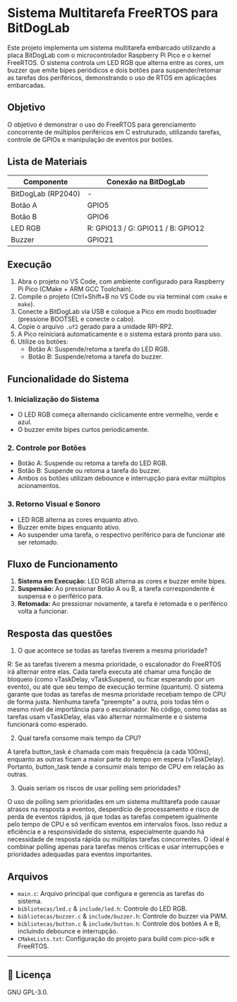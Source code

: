 # Sistema Multitarefa FreeRTOS para BitDogLab

Este projeto implementa um sistema multitarefa embarcado utilizando a placa BitDogLab com o microcontrolador Raspberry Pi Pico e o kernel FreeRTOS. O sistema controla um LED RGB que alterna entre as cores, um buzzer que emite bipes periódicos e dois botões para suspender/retomar as tarefas dos periféricos, demonstrando o uso de RTOS em aplicações embarcadas.

## Objetivo

O objetivo é demonstrar o uso do FreeRTOS para gerenciamento concorrente de múltiplos periféricos em C estruturado, utilizando tarefas, controle de GPIOs e manipulação de eventos por botões.

## Lista de Materiais

| Componente            | Conexão na BitDogLab                |
|-----------------------|-------------------------------------|
| BitDogLab (RP2040)    | -                                   |
| Botão A               | GPIO5                               |
| Botão B               | GPIO6                               |
| LED RGB               | R: GPIO13 / G: GPIO11 / B: GPIO12   |
| Buzzer                | GPIO21                              |

## Execução

1. Abra o projeto no VS Code, com ambiente configurado para Raspberry Pi Pico (CMake + ARM GCC Toolchain).
2. Compile o projeto (Ctrl+Shift+B no VS Code ou via terminal com `cmake` e `make`).
3. Conecte a BitDogLab via USB e coloque a Pico em modo bootloader (pressione BOOTSEL e conecte o cabo).
4. Copie o arquivo `.uf2` gerado para a unidade RPI-RP2.
5. A Pico reiniciará automaticamente e o sistema estará pronto para uso.
6. Utilize os botões:
   - Botão A: Suspende/retoma a tarefa do LED RGB.
   - Botão B: Suspende/retoma a tarefa do buzzer.

## Funcionalidade do Sistema

### 1. Inicialização do Sistema
- O LED RGB começa alternando ciclicamente entre vermelho, verde e azul.
- O buzzer emite bipes curtos periodicamente.

### 2. Controle por Botões
- Botão A: Suspende ou retoma a tarefa do LED RGB.
- Botão B: Suspende ou retoma a tarefa do buzzer.
- Ambos os botões utilizam debounce e interrupção para evitar múltiplos acionamentos.

### 3. Retorno Visual e Sonoro
- LED RGB alterna as cores enquanto ativo.
- Buzzer emite bipes enquanto ativo.
- Ao suspender uma tarefa, o respectivo periférico para de funcionar até ser retomado.

## Fluxo de Funcionamento

1. **Sistema em Execução:** LED RGB alterna as cores e buzzer emite bipes.
2. **Suspensão:** Ao pressionar Botão A ou B, a tarefa correspondente é suspensa e o periférico para.
3. **Retomada:** Ao pressionar novamente, a tarefa é retomada e o periférico volta a funcionar.

## Resposta das questões

1. O que acontece se todas as tarefas tiverem a mesma prioridade?

R: Se as tarefas tiverem a mesma prioridade, o escalonador do FreeRTOS irá alternar entre elas. Cada tarefa executa até chamar uma função de bloqueio (como vTaskDelay, vTaskSuspend, ou ficar esperando por um evento), ou até que seu tempo de execução termine (quantum). O sistema garante que todas as tarefas de mesma prioridade recebam tempo de CPU de forma justa. Nenhuma tarefa "preempte" a outra, pois todas têm o mesmo nível de importância para o escalonador. No código,  como todas as tarefas usam vTaskDelay, elas vão alternar normalmente e o sistema funcionará como esperado.

2. Qual tarefa consome mais tempo da CPU?

A tarefa button_task é chamada com mais frequência (a cada 100ms), enquanto as outras ficam a maior parte do tempo em espera (vTaskDelay). Portanto, button_task tende a consumir mais tempo de CPU em relação às outras.

3. Quais seriam os riscos de usar polling sem prioridades?

O uso de polling sem prioridades em um sistema multitarefa pode causar atrasos na resposta a eventos, desperdício de processamento e risco de perda de eventos rápidos, já que todas as tarefas competem igualmente pelo tempo de CPU e só verificam eventos em intervalos fixos. Isso reduz a eficiência e a responsividade do sistema, especialmente quando há necessidade de resposta rápida ou múltiplas tarefas concorrentes. O ideal é combinar polling apenas para tarefas menos críticas e usar interrupções e prioridades adequadas para eventos importantes.

## Arquivos

- `main.c`: Arquivo principal que configura e gerencia as tarefas do sistema.
- `bibliotecas/led.c` & `include/led.h`: Controle do LED RGB.
- `bibliotecas/buzzer.c` & `include/buzzer.h`: Controle do buzzer via PWM.
- `bibliotecas/button.c` & `include/button.h`: Controle dos botões A e B, incluindo debounce e interrupção.
- `CMakeLists.txt`: Configuração do projeto para build com pico-sdk e FreeRTOS.

---

## 📜 Licença
GNU GPL-3.0.
